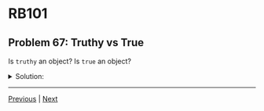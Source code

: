 # RB101
## Problem 67: Truthy vs True

Is `truthy` an object? Is `true` an object?

<details>
<summary>Solution:</summary>

Truthy is not an object. `true` is an object of type `TrueClass`.

"Truthy" is a concept or description—it describes objects that evaluate to `true` in a boolean context. `true` is an actual boolean object.

Examples:
```ruby
# "hello" is truthy (it evaluates to true in boolean context)
# but "hello" is not the same as true
if "hello"  # This works because "hello" is truthy
  puts "Truthy!"
end

puts "hello" == true   # => false - "hello" is not true, just truthy
puts !!("hello")       # => true - when converted to boolean, it becomes true

# true is an actual object
puts true.class        # => TrueClass
puts true.is_a?(Object)  # => true

# "truthy" is just a term
# puts truthy  # => NameError
```

**Truthiness vs actual boolean:**
```ruby
value = "hello"

# Is it truthy? Yes
if value
  puts "It's truthy"  # This runs
end

# Is it true? No
if value == true
  puts "It's true"  # This doesn't run
end

# Converting to boolean
puts value.class  # => String
puts (!!value).class  # => TrueClass
```

</details>

---

[Previous](066.md) | [Next](068.md)

